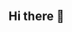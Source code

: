 ## Hi there 👋

<!--
**weng-v/weng-v** is a ✨ _special_ ✨ repository because its `README.md` (this file) appears on your GitHub profile.

Here are some ideas to get you started:

hi
